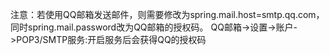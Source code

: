 注意：若使用QQ邮箱发送邮件，则需要修改为spring.mail.host=smtp.qq.com，同时spring.mail.password改为QQ邮箱的授权码。 
QQ邮箱->设置->账户->POP3/SMTP服务:开启服务后会获得QQ的授权码 